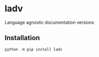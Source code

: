 # ladv

Language agnostic documentation versions

## Installation

```python
python -m pip install ladv
```
